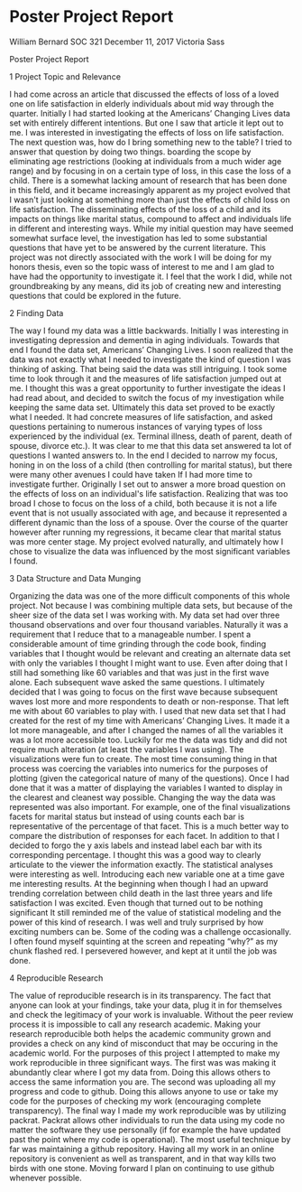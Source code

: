 # Poster Project Report


William Bernard 
SOC 321
December 11, 2017
Victoria Sass 

Poster Project Report


1	Project Topic and Relevance

I had come across an article that discussed the effects of loss of a loved one on life satisfaction in elderly individuals about mid way through the quarter. Initially I had started looking at the Americans’ Changing Lives data set with entirely different intentions. But one I saw that article it lept out to me. I was interested in investigating the effects of loss on life satisfaction. The next question was, how do I bring something new to the table? I tried to answer that question by doing two things. boarding the scope by eliminating age restrictions (looking at individuals from a much wider age range) and by focusing in on a certain type of loss, in this case the loss of a child. 
There is a somewhat lacking amount of research that has been done in this field, and it became increasingly apparent as my project evolved that I wasn't just looking at something more than just the effects of child loss on life satisfaction. The disseminating effects of the loss of a child and its impacts on things like marital status, compound to affect and individuals life in different and interesting ways. While my initial question may have seemed somewhat surface level, the investigation has led to some substantial questions that have yet to be answered by the current literature. 
This project was not directly associated with the work I will be doing for my honors thesis, even so the topic wass of interest to me and I am glad to have had the opportunity to investigate it. I feel that the work I did, while not groundbreaking by any means, did its job of creating new and interesting questions that could be explored in the future. 

2	Finding Data

The way I found my data was a little backwards. Initially I was interesting in investigating depression and dementia in aging individuals. Towards that end I found the data set, Americans’ Changing Lives. I soon realized that the data was not exactly what I needed to investigate the kind of question I was thinking of asking. That being said the data was still intriguing. I took some time to look through it and the measures of life satisfaction jumped out at me. I thought this was a great opportunity to further investigate the ideas I had read about, and decided to switch the focus of my investigation while keeping the same data set. 
Ultimately this data set proved to be exactly what I needed. It had concrete measures of life satisfaction, and asked questions pertaining to numerous instances of varying types of loss experienced by the individual (ex. Terminal illness, death of parent, death of spouse, divorce etc.). It was clear to me that this data set answered ta lot of questions I wanted answers to. In the end I decided to narrow my focus, honing in on the loss of a child (then controlling for marital status), but there were many other avenues I could have taken If I had more time to investigate further. 
Originally I set out to answer a more broad question on the effects of loss on an individual's life satisfaction. Realizing that was too broad I chose to focus on the loss of a child, both because it is not a life event that is not usually associated with age, and because it represented a different dynamic than the loss of a spouse. Over the course of the quarter however after running my regressions, it became clear that marital status was more center stage. My project evolved naturally, and ultimately how I chose to visualize the data was influenced by the most significant variables I found.

3	Data Structure and Data Munging

Organizing the data was one of the more difficult components of this whole project. Not because I was combining multiple data sets, but because of the sheer size of the data set I was working with. My data set had over three thousand observations and over four thousand variables. Naturally it was a requirement that I reduce that to a manageable number. I spent a considerable amount of time grinding through the code book, finding variables that I thought would be relevant and creating an alternate data set with only the variables I thought I might want to use. Even after doing that I still had something like 60 variables and that was just in the first wave alone. Each subsequent wave asked the same questions. I ultimately decided that I was going to focus on the first wave because subsequent waves lost more and more respondents to death or non-response. That left me with about 60 variables to play with. I used that new data set that I had created for the rest of my time with Americans’ Changing Lives. It made it a lot more manageable, and after I changed the names of all the variables it was a lot more accessible too. Luckily for me the data was tidy and did not require much alteration (at least the variables I was using). 
The visualizations were fun to create. The most time consuming thing in that process was coercing the variables into numerics for the purposes of plotting (given the categorical nature of many of the questions). Once I had done that it was a matter of displaying the variables I wanted to display in the clearest and cleanest way possible. Changing the way the data was represented was also important. For example, one of the final visualizations facets for marital status but instead of using counts each bar is representative of the percentage of that facet. This is a much better way to compare the distribution of responses for each facet. In addition to that I decided to forgo the y axis labels and instead label each bar with its corresponding percentage. I thought this was a good way to clearly articulate to the viewer the information exactly.
The statistical analyses were interesting as well. Introducing each new variable one at a time gave me interesting results. At the beginning when though I had an upward trending correlation between child death in the last three years and life satisfaction I was excited. Even though that turned out to be nothing significant It still reminded me of the value of statistical modeling and the power of this kind of research. I was well and truly surprised by how exciting numbers can be.
Some of the coding was a challenge occasionally. I often found myself squinting at the screen and repeating “why?” as my chunk flashed red. I persevered however, and kept at it until the job was done. 

4	Reproducible Research

The value of reproducible research is in its transparency. The fact that anyone can look at your findings, take your data, plug it in for themselves and check the legitimacy of your work is invaluable. Without the peer review process it is impossible to call any research academic. Making your research reproducible both helps the academic community grown and provides a check on any kind of misconduct that may be occuring in the academic world. 
For the purposes of this project I attempted to make my work reproducible in three significant ways. The first was was making it abundantly clear where I got my data from. Doing this allows others to access the same information you are. The second was uploading all my progress and code to github. Doing this allows anyone to use or take my code for the purposes of checking my work (encouraging complete transparency). The final way I made my work reproducible was by utilizing packrat. Packrat allows other individuals to run the data using my code no matter the software they use personally (if for example the have updated past the point where my code is operational). 
The most useful technique by far was maintaining a github repository. Having all my work in an online repository is convenient as well as transparent, and in that way kills two birds with one stone. Moving forward I plan on continuing to use github whenever possible.	





 


